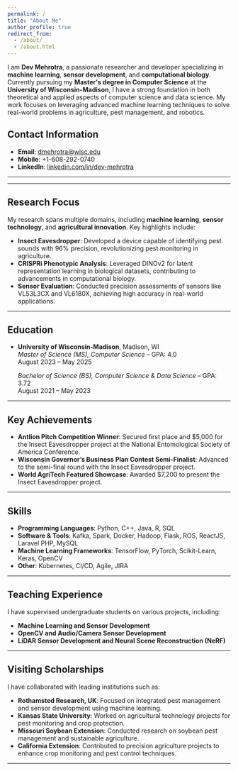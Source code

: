 ```yaml
---
permalink: /
title: "About Me"
author_profile: true
redirect_from: 
  - /about/
  - /about.html
---
```




I am **Dev Mehrotra**, a passionate researcher and developer specializing in **machine learning**, **sensor development**, and **computational biology**. Currently pursuing my **Master's degree in Computer Science** at the **University of Wisconsin-Madison**, I have a strong foundation in both theoretical and applied aspects of computer science and data science. My work focuses on leveraging advanced machine learning techniques to solve real-world problems in agriculture, pest management, and robotics.

## Contact Information
- **Email**: [dmehrotra@wisc.edu](mailto:dmehrotra@wisc.edu)  
- **Mobile**: +1-608-292-0740  
- **LinkedIn**: [linkedin.com/in/dev-mehrotra](http://www.linkedin.com/in/dev-mehrotra)

---


---
## Research Focus

My research spans multiple domains, including **machine learning**, **sensor technology**, and **agricultural innovation**. Key highlights include:

- **Insect Eavesdropper**: Developed a device capable of identifying pest sounds with 96% precision, revolutionizing pest monitoring in agriculture.
- **CRISPRi Phenotypic Analysis**: Leveraged DINOv2 for latent representation learning in biological datasets, contributing to advancements in computational biology.
- **Sensor Evaluation**: Conducted precision assessments of sensors like VL53L3CX and VL6180X, achieving high accuracy in real-world applications.

---


## Education

- **University of Wisconsin-Madison**, Madison, WI  
  *Master of Science (MS), Computer Science* – GPA: 4.0  
  August 2023 – May 2025  

  *Bachelor of Science (BS), Computer Science & Data Science* – GPA: 3.72  
  August 2021 – May 2023  
---


## Key Achievements

- **Antlion Pitch Competition Winner**: Secured first place and $5,000 for the Insect Eavesdropper project at the National Entomological Society of America Conference.
- **Wisconsin Governor’s Business Plan Contest Semi-Finalist**: Advanced to the semi-final round with the Insect Eavesdropper project.
- **World AgriTech Featured Showcase**: Awarded $7,200 to present the Insect Eavesdropper project.

---

## Skills

- **Programming Languages**: Python, C++, Java, R, SQL  
- **Software & Tools**: Kafka, Spark, Docker, Hadoop, Flask, ROS, ReactJS, Laravel PHP, MySQL  
- **Machine Learning Frameworks**: TensorFlow, PyTorch, Scikit-Learn, Keras, OpenCV  
- **Other**: Kubernetes, CI/CD, Agile, JIRA  

---

## Teaching Experience

I have supervised undergraduate students on various projects, including:
- **Machine Learning and Sensor Development**
- **OpenCV and Audio/Camera Sensor Development**
- **LiDAR Sensor Development and Neural Scene Reconstruction (NeRF)**

---

## Visiting Scholarships

I have collaborated with leading institutions such as:
- **Rothamsted Research, UK**: Focused on integrated pest management and sensor development using machine learning.
- **Kansas State University**: Worked on agricultural technology projects for pest monitoring and crop protection.
- **Missouri Soybean Extension**: Conducted research on soybean pest management and sustainable agriculture.
- **California Extension**: Contributed to precision agriculture projects to enhance crop monitoring and pest control techniques.

---
